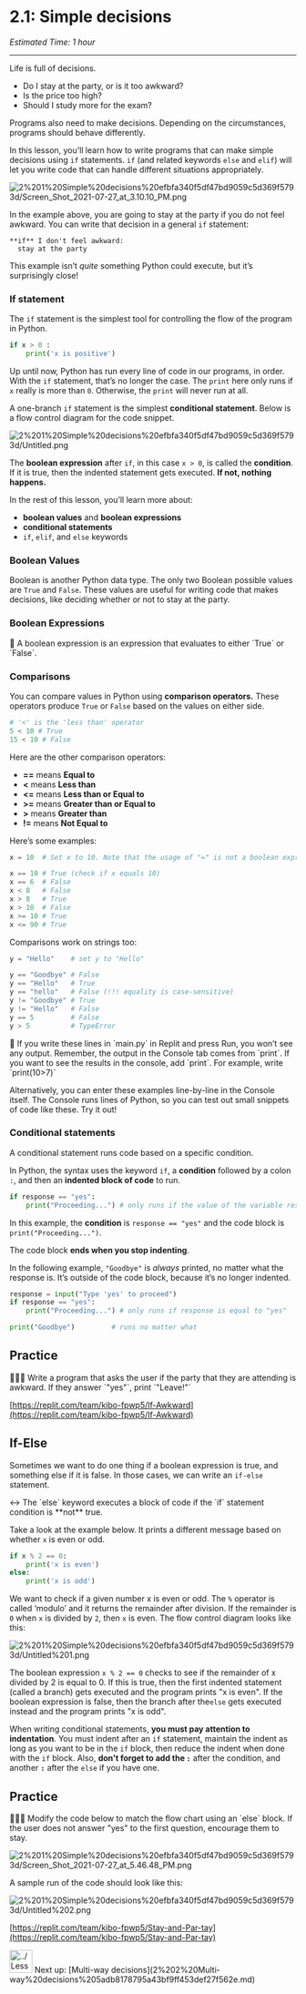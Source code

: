 # 2.1: Simple decisions

*Estimated Time: 1 hour*

---

Life is full of decisions.

- Do I stay at the party, or is it too awkward?
- Is the price too high?
- Should I study more for the exam?

Programs also need to make decisions. Depending on the circumstances, programs should behave differently.

In this lesson, you’ll learn how to write programs that can make simple decisions using `if` statements. `if` (and related keywords `else` and `elif`) will let you write code that can handle different situations appropriately.

![2%201%20Simple%20decisions%20efbfa340f5df47bd9059c5d369f5793d/Screen_Shot_2021-07-27_at_3.10.10_PM.png](2%201%20Simple%20decisions%20efbfa340f5df47bd9059c5d369f5793d/Screen_Shot_2021-07-27_at_3.10.10_PM.png)

In the example above, you are going to stay at the party if you do not feel awkward. You can write that decision in a general `if` statement:

```
**if** I don't feel awkward:
  stay at the party
```

This example isn’t *quite* something Python could execute, but it’s surprisingly close!

### If statement

The `if` statement is the simplest tool for controlling the flow of the program in Python.

```python
if x > 0 :
    print('x is positive')
```

Up until now, Python has run every line of code in our programs, in order. With the `if` statement, that’s no longer the case. The `print` here only runs if `x` really is more than `0`. Otherwise, the `print` will never run at all.

A one-branch `if` statement is the simplest **conditional statement**. Below is a flow control diagram for the code snippet.

![2%201%20Simple%20decisions%20efbfa340f5df47bd9059c5d369f5793d/Untitled.png](2%201%20Simple%20decisions%20efbfa340f5df47bd9059c5d369f5793d/Untitled.png)

The **boolean expression** after `if`, in this case `x > 0`, is called the **condition**. If it is true, then the indented statement gets executed. **If not, nothing happens.**

In the rest of this lesson, you’ll learn more about:

- **boolean values** and **boolean expressions**
- **conditional statements**
- `if`, `elif`, and `else` keywords

### Boolean Values

Boolean is another Python data type. The only two Boolean possible values are `True` and `False`. These values are useful for writing code that makes decisions, like deciding whether or not to stay at the party.

### Boolean Expressions

<aside>
📗 A boolean expression is an expression that evaluates to either `True` or `False`.

</aside>

### Comparisons

You can compare values in Python using **comparison operators.** These operators produce `True` or `False` based on the values on either side.

```python
# '<' is the 'less than' operator
5 < 10 # True
15 < 10 # False
```

Here are the other comparison operators:

- **==** means **Equal to**
- **<** means **Less than**
- **<=** means **Less than or Equal to**
- **>=** means **Greater than or Equal to**
- **>** means **Greater than**
- **!=** means **Not Equal to**

Here’s some examples:

```python
x = 10  # Set x to 10. Note that the usage of "=" is not a boolean expression. 

x == 10 # True (check if x equals 10)
x == 6  # False
x < 8   # False
x > 8   # True
x > 10  # False
x >= 10 # True
x <= 90 # True
```

Comparisons work on strings too:

```python
y = "Hello"    # set y to "Hello"

y == "Goodbye" # False
y == "Hello"   # True
y == "hello"   # False (!!! equality is case-sensitive)
y != "Goodbye" # True
y != "Hello"   # False
y == 5         # False
y > 5          # TypeError
```

<aside>
📌 If you write these lines in `main.py` in Replit and press Run, you won’t see any output. Remember, the output in the Console tab comes from `print`. If you want to see the results in the console, add `print`. For example, write `print(10>7)`

Alternatively, you can enter these examples line-by-line in the Console itself. The Console runs lines of Python, so you can test out small snippets of code like these. Try it out!

</aside>

### Conditional statements

A conditional statement runs code based on a specific condition.

In Python, the syntax uses the keyword `if`, a **condition** followed by a colon `:`, and then an **indented block of code** to run.

```python
if response == "yes":
	print("Proceeding...") # only runs if the value of the variable response is equal to "yes"
```

In this example, the **condition** is `response == "yes"` and the code block is `print("Proceeding...")`. 

The code block **ends when you stop indenting**. 

In the following example, `"Goodbye"` is *always* printed, no matter what the response is. It’s outside of the code block, because it’s no longer indented. 

```python
response = input("Type 'yes' to proceed") 
if response == "yes":
	print("Proceeding...") # only runs if response is equal to "yes"

print("Goodbye")         # runs no matter what
```

## Practice

<aside>
👩🏿‍💻 Write a program that asks the user if the party that they are attending is awkward. If they answer `"yes"`, print `"Leave!"`

</aside>

[https://replit.com/team/kibo-fpwp5/If-Awkward](https://replit.com/team/kibo-fpwp5/If-Awkward)

## If-Else

Sometimes we want to do one thing if a boolean expression is true, and something else if it is false. In those cases, we can write an `if-else` statement. 

<aside>
↔️ The `else` keyword executes a block of code if the `if` statement condition is **not** true.

</aside>

Take a look at the example below. It prints a different message based on whether `x` is even or odd.

```python
if x % 2 == 0:
    print('x is even')
else:
    print('x is odd')
```

We want to check if a given number x is even or odd. The `%` operator is called ‘modulo’ and it returns the remainder after division. If the remainder is `0` when `x` is divided by `2`, then `x` is even. The flow control diagram looks like this:

![2%201%20Simple%20decisions%20efbfa340f5df47bd9059c5d369f5793d/Untitled%201.png](2%201%20Simple%20decisions%20efbfa340f5df47bd9059c5d369f5793d/Untitled%201.png)

The boolean expression `x % 2 == 0` checks to see if the remainder of x divided by 2 is equal to 0. If this is true, then the first indented statement (called a branch) gets executed and the program prints "x is even". If the boolean expression is false, then the branch after the`else` gets executed instead and the program prints "x is odd". 

When writing conditional statements, **you must pay attention to indentation**. You must indent after an `if` statement, maintain the indent as long as you want to be in the `if` block, then reduce the indent when done with the `if` block. Also, **don't forget to add the `:`** after the condition, and another **`:`** after the `else` if you have one.

## Practice

<aside>
👩🏿‍💻 Modify the code below to match the flow chart using an `else` block. 
If the user does not answer "yes" to the first question, encourage them to stay.

</aside>

![2%201%20Simple%20decisions%20efbfa340f5df47bd9059c5d369f5793d/Screen_Shot_2021-07-27_at_5.46.48_PM.png](2%201%20Simple%20decisions%20efbfa340f5df47bd9059c5d369f5793d/Screen_Shot_2021-07-27_at_5.46.48_PM.png)

A sample run of the code should look like this:

![2%201%20Simple%20decisions%20efbfa340f5df47bd9059c5d369f5793d/Untitled%202.png](2%201%20Simple%20decisions%20efbfa340f5df47bd9059c5d369f5793d/Untitled%202.png)

[https://replit.com/team/kibo-fpwp5/Stay-and-Par-tay](https://replit.com/team/kibo-fpwp5/Stay-and-Par-tay)

<aside>
<img src="../Lesson%200%20Learning%20With%20Kibo%2032002756da8b4ed2a610df0347af2a08/man-in-hike.png" alt="../Lesson%200%20Learning%20With%20Kibo%2032002756da8b4ed2a610df0347af2a08/man-in-hike.png" width="40px" /> Next up: [Multi-way decisions](2%202%20Multi-way%20decisions%205adb8178795a43bf9ff453def27f562e.md)

</aside>